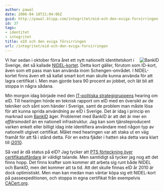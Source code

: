 ```yaml
---
author: pawal
date: 2006-04-18T21:04:06Z
guid: http://pawal.blipp.com/integritet/eid-och-den-eviga-forvirringen
id: 37
tags:
- identitet
- integritet
title: eID och den eviga förvirringen
url: /integritet/eid-och-den-eviga-forvirringen
---
```


<img align="right" alt="BankID" title="BankID" class="alignright" src="http://blipp.com/misc/bankid.jpg" />

Vi har sedan i oktober förra året ett nytt nationellt identitetskort i
Sverige, det så kallade <a href="http://www.statskontoret.se/Statskontoret/Templates/Search____147.aspx?qu=nidel&sf=true">NIDEL-kortet</a>.
Detta kort gäller, förutom som ID-kort, även som ett pass man kan
använda inom Schengen-området. I NIDEL-kortet finns även ett så kallat
smart kort man skulle kunna använda för att lagra certifikat i. Men
man gjorde bara 90 procent av jobbet, och lät bli att stoppa in några
sådana.

Min morgon idag började med den <a href="http://www.sweden.gov.se/sb/d/2495">IT-politiska
strategigruppens</a> hearing om eID. Till hearingen hörde en teknisk
rapport om eID med en översikt av de tekniker och sånt som händer i
Sverige, samt de problem man måste lösa för att kunna sprida
användning av eID i Sverige. Det är idag i princip en marknad som <a
href="http://www.bankid.com/">BankID</a> äger. Problemet med BankID är
att det är mer en <em>affärsmodell</em> än en nationell
infrastruktur. Jag kan som tjänsteproducent varken enkelt eller
billigt idag inte identifiera användare med någon typ av nationellt
utgivet certifikat. Målet med hearingen var att staka ut en väg framåt
för att få i stånd detta. För en extra fjäder i hatten ska detta vara
klart till
<a href="http://europa.eu.int/information_society/eeurope/i2010/index_en.htm">i2010</a>.

Så vad är då status på eID? Jag tycker att
<a href="http://pts.se/Sidor/sida.asp?SectionId=1011">PTS förteckning
över certifikatutfärdare</a> är väldigt talande. Men samtidigt så
tycker jag nog att det finns hopp. Det finns krafter som kommer att
arbeta sig runt både NIDEL och BankID, men det kommer att ta tid. Att
det skulle finnas eID år 2010 är dock optimistiskt. Men man kan medan
man väntar köpa sig ett NIDEL-kort på passexpeditionen, och stoppa in
egna certifikat från exempelvis <a href="http://www.cacert.org/">CACert.org</a>.
